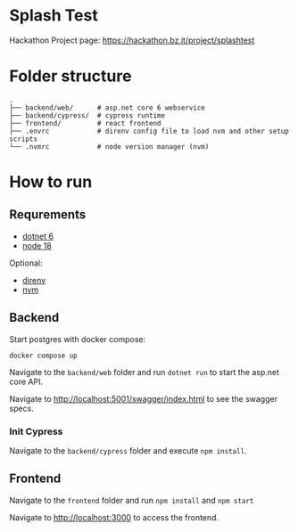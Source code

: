 # Splash Test

Hackathon Project page: https://hackathon.bz.it/project/splashtest

# Folder structure

    .
    ├── backend/web/      # asp.net core 6 webservice
    ├── backend/cypress/  # cypress runtime
    ├── frontend/         # react frontend
    ├── .envrc            # direnv config file to load nvm and other setup scripts
    └── .nvmrc            # node version manager (nvm)


# How to run

## Requrements

- [dotnet 6](https://dotnet.microsoft.com/en-us/download/dotnet/6.0)
- [node 18](https://nodejs.org/en/blog/release/v18.0.0/)

Optional:
- [direnv](https://direnv.net)
- [nvm](https://github.com/nvm-sh/nvm)

## Backend

Start postgres with docker compose:

`docker compose up`

Navigate to the `backend/web` folder and run `dotnet run` to start the asp.net core API.

Navigate to [http://localhost:5001/swagger/index.html](http://localhost:5001/swagger/index.html) to see the swagger specs.

### Init Cypress

Navigate to the `backend/cypress` folder and execute `npm install`.

## Frontend

Navigate to the `frontend` folder and run `npm install` and `npm start`

Navigate to [http://localhost:3000](http://localhost:3000) to access the frontend.